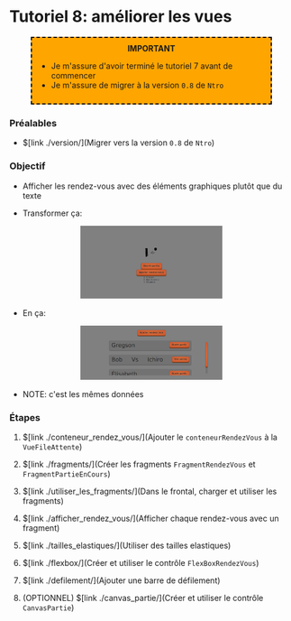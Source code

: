 # Tutoriel 8: améliorer les vues

<center>
<div style="background-color:orange;width:80%;border:2px dashed black;padding:10px">
<strong>IMPORTANT</strong>
<div style="text-align:left">
<ul>
<li>Je m'assure d'avoir terminé le tutoriel 7 avant de commencer
<li>Je m'assure de migrer à la version <code>0.8</code> de <code>Ntro</code>
</ul>
</div>
</center>

### Préalables

* $[link ./version/](Migrer vers la version `0.8` de `Ntro`)

### Objectif

* Afficher les rendez-vous avec des éléments graphiques plutôt que du texte

* Transformer ça:

<center>
<img width="50%" src="tut07.png">
</center>


* En ça:

<center>
<img width="50%" src="tut08.png">
</center>

* NOTE: c'est les mêmes données


### Étapes

1. $[link ./conteneur_rendez_vous/](Ajouter le `conteneurRendezVous` à la `VueFileAttente`)

1. $[link ./fragments/](Créer les fragments `FragmentRendezVous` et `FragmentPartieEnCours`)

1. $[link ./utiliser_les_fragments/](Dans le frontal, charger et utiliser les fragments)

1. $[link ./afficher_rendez_vous/](Afficher chaque rendez-vous avec un fragment)

1. $[link ./tailles_elastiques/](Utiliser des tailles elastiques)

1. $[link ./flexbox/](Créer et utiliser le contrôle `FlexBoxRendezVous`)

1. $[link ./defilement/](Ajouter une barre de défilement)


1. (OPTIONNEL) $[link ./canvas_partie/](Créer et utiliser le contrôle `CanvasPartie`)


